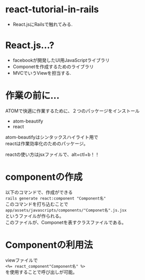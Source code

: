 # react-tutorial-in-rails
* React.jsにRailsで触れてみる.

# React.js...?
* facebookが開発したUI用JavaScriptライブラリ
* Componetを作成するためのライブラリ
* MVCでいうViewを担当する.

# 作業の前に...
ATOMで快適に作業するために、２つのパッケージをインストール

* atom-beautify
* react

atom-beautifyはシンタックスハイライト用で  
reactは作業効率化のためのパッケージ。

reactの使い方はjsxファイルで、alt+ctl+b！！

# componentの作成
以下のコマンドで、作成ができる  
`rails generate react:component "Component名"`  
このコマンドを打ち込むことで
`app/assets/javascripts/components/"Componet名".js.jsx`  
というファイルが作られる。  
このファイルが、Componetを表すクラスファイルである。

# Componentの利用法
viewファイルで  
`<%= react_component"Component名" %>`  
を使用することで呼び出しが可能。
